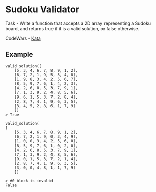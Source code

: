# Sudoku Validator

Task - Write a function that accepts a 2D array representing a Sudoku board, and returns true if it is a valid solution, or false otherwise.

CodeWars - [Kata](https://www.codewars.com/kata/529bf0e9bdf7657179000008/)

## Example

    valid_solution([
        [5, 3, 4, 6, 7, 8, 9, 1, 2], 
        [6, 7, 2, 1, 9, 5, 3, 4, 8],
        [1, 9, 8, 3, 4, 2, 5, 6, 7],
        [8, 5, 9, 7, 6, 1, 4, 2, 3],
        [4, 2, 6, 8, 5, 3, 7, 9, 1],
        [7, 1, 3, 9, 2, 4, 8, 5, 6],
        [9, 6, 1, 5, 3, 7, 2, 8, 4],
        [2, 8, 7, 4, 1, 9, 6, 3, 5],
        [3, 4, 5, 2, 8, 6, 1, 7, 9]
        ]) 
    > True
>
    valid_solution(
    [
        [5, 3, 4, 6, 7, 8, 9, 1, 2], 
        [6, 7, 2, 1, 9, 0, 3, 4, 9],
        [1, 0, 0, 3, 4, 2, 5, 6, 0],
        [8, 5, 9, 7, 6, 1, 0, 2, 0],
        [4, 2, 6, 8, 5, 3, 7, 9, 1],
        [7, 1, 3, 9, 2, 4, 8, 5, 6],
        [9, 0, 1, 5, 3, 7, 2, 1, 4],
        [2, 8, 7, 4, 1, 9, 6, 3, 5],
        [3, 0, 0, 4, 8, 1, 1, 7, 9]
        ])
    
    > #0 block is invalid
    False
